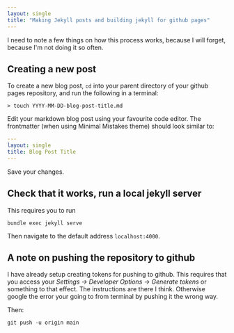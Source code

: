 ```yaml
---
layout: single
title: "Making Jekyll posts and building jekyll for github pages"
---
```




I need to note a few things on how this process works, because I will forget, because I'm not doing it so often. 

## Creating a new post

To create a new blog post, `cd` into your parent directory of your github pages repository, and run the following in a terminal:

~~~
> touch YYYY-MM-DD-blog-post-title.md
~~~

Edit your markdown blog post using your favourite code editor. The frontmatter (when using Minimal Mistakes theme) should look similar to:

~~~yaml
---
layout: single
title: Blog Post Title
---
~~~

Save your changes. 

## Check that it works, run a local jekyll server

This requires you to run

~~~
bundle exec jekyll serve
~~~

Then navigate to the default address `localhost:4000`. 

## A note on pushing the repository to github
I have already setup creating tokens for pushing to github. This requires that you access your *Settings -> Developer Options -> Generate tokens* or something to that effect. The instructions are there I think. Otherwise google the error your going to from terminal by pushing it the wrong way. 

Then:

~~~
git push -u origin main
~~~
